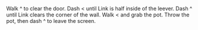Walk ^ to clear the door.
Dash < until Link is half inside of the leever.
Dash ^ until Link clears the corner of the wall.
Walk < and grab the pot. Throw the pot, then dash ^ to leave the screen.
